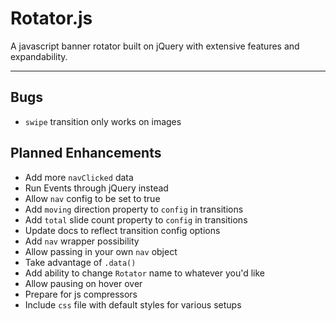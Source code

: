 ﻿# Rotator.js  
A javascript banner rotator built on jQuery with extensive features and expandability.

---

## Bugs
- `swipe` transition only works on images

## Planned Enhancements
- Add more `navClicked` data
- Run Events through jQuery instead
- Allow `nav` config to be set to true
- Add `moving` direction property to `config` in transitions
- Add `total` slide count property to `config` in transitions
- Update docs to reflect transition config options
- Add `nav` wrapper possibility
- Allow passing in your own `nav` object
- Take advantage of `.data()`
- Add ability to change `Rotator` name to whatever you'd like
- Allow pausing on hover over
- Prepare for js compressors
- Include `css` file with default styles for various setups